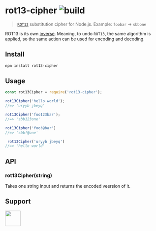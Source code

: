 # rot13-cipher ![build](https://travis-ci.com/RocktimSaikia/rot13-cipher.svg?branch=master)

>  [`ROT13`](https://en.wikipedia.org/wiki/ROT13) substitution cipher for Node.js. Example: `foobar` → `sbbone`<br>

ROT13 is its own [inverse](https://en.wikipedia.org/wiki/Inverse_function). Meaning, to undo `ROT13`, the same algorithm is applied, so the same action can be used for encoding and decoding.<br>

## Install
```bash
npm install rot13-cipher
```

## Usage

 ```js
 const rot13Cipher = require('rot13-cipher');

 rot13Cipher('hello world');
 //=> 'uryyb jbeyq'

 rot13Cipher('foo123bar');
 //=> 'sbb123one'

 rot13Cipher('foo!@bar')
 //=> 'sbb!@one'

  rot13Cipher('uryyb jbeyq')
 //=> 'hello world'
 ```

## API

### rot13Cipher(string)

Takes one string input and returns the encoded veersion of it.


## Support

<a href="https://www.buymeacoffee.com/7BdaxfI"><img src="https://user-images.githubusercontent.com/33410545/95193575-a3b51b00-07f1-11eb-9bbb-90ea2e1018d7.png" height="50px"/></a>
